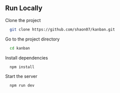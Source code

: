 
## Run Locally

Clone the project

```bash
  git clone https://github.com/shaon07/kanban.git
```

Go to the project directory

```bash
  cd kanban
```

Install dependencies

```bash
  npm install
```

Start the server

```bash
  npm run dev
```

